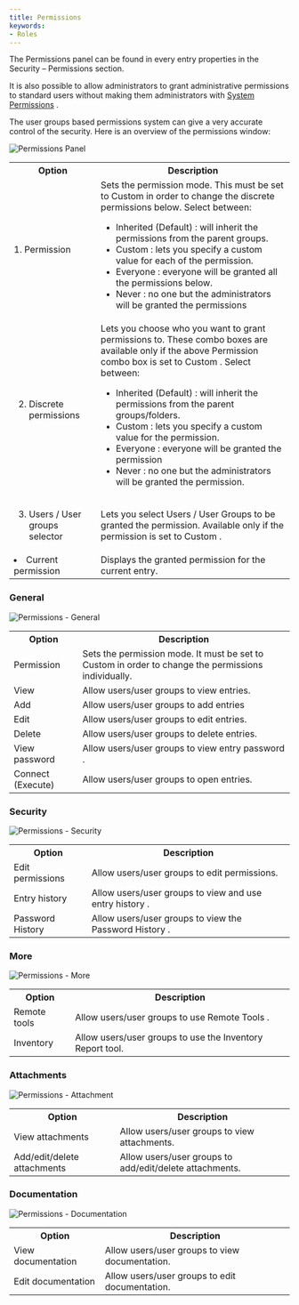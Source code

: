 ```yaml
---
title: Permissions
keywords:
- Roles
---
```

The Permissions panel can be found in every entry properties in the Security – Permissions section.  

It is also possible to allow administrators to grant administrative permissions to standard users without making them administrators with [System Permissions](/server/web-interface/administration/configuration/system-permissions/) .  

The user groups based permissions system can give a very accurate control of the security. Here is an overview of the permissions window:  

![Permissions Panel](/img/en/server/clip8046.png) 

<table>
	<tr>
		<th>
Option 
		</th>
		<th>
Description 
		</th>
	</tr>
	<tr>
		<td>
1. Permission 
		</td>
		<td>
Sets the permission mode. This must be set to Custom in order to change the discrete permissions below. Select between:  <br>

* Inherited (Default) : will inherit the permissions from the parent groups. 
* Custom : lets you specify a custom value for each of the permission. 
* Everyone : everyone will be granted all the permissions below. 
* Never : no one but the administrators will be granted the permissions 
		</td>
	</tr>
	<tr>
		<td>
2. Discrete permissions 
		</td>
		<td>
Lets you choose who you want to grant permissions to. These combo boxes are available only if the above Permission combo box is set to Custom . Select between: <br>

* Inherited (Default) : will inherit the permissions from the parent groups/folders. 
* Custom : lets you specify a custom value for the permission. 
* Everyone : everyone will be granted the permission 
* Never : no one but the administrators will be granted the permission. 
		</td>
	</tr>
	<tr>
		<td>
3. Users / User groups selector 
		</td>
		<td>
Lets you select Users / User Groups to be granted the permission. Available only if the permission is set to Custom . 
		</td>
	</tr>
	<tr>
		<td>
4. Current permission 
		</td>
		<td>
Displays the granted permission for the current entry. 
		</td>
	</tr>
</table>

### General 

![Permissions - General](/img/en/server/clip8047.png) 

<table>
	<tr>
		<th>
Option 
		</th>
		<th>
Description 
		</th>
	</tr>
	<tr>
		<td>
Permission 
		</td>
		<td>
Sets the permission mode. It must be set to Custom in order to change the permissions individually. 
		</td>
	</tr>
	<tr>
		<td>
View 
		</td>
		<td>
Allow users/user groups to view entries. 
		</td>
	</tr>
	<tr>
		<td>
Add 
		</td>
		<td>
Allow users/user groups to add entries 
		</td>
	</tr>
	<tr>
		<td>
Edit 
		</td>
		<td>
Allow users/user groups to edit entries. 
		</td>
	</tr>
	<tr>
		<td>
Delete 
		</td>
		<td>
Allow users/user groups to delete entries. 
		</td>
	</tr>
	<tr>
		<td>
View password 
		</td>
		<td>
Allow users/user groups to view entry password . 
		</td>
	</tr>
	<tr>
		<td>
Connect (Execute) 
		</td>
		<td>
Allow users/user groups to open entries. 
		</td>
	</tr>
</table>

### Security 

![Permissions - Security](/img/en/server/clip8048.png) 

<table>
	<tr>
		<th>
Option 
		</th>
		<th>
Description 
		</th>
	</tr>
	<tr>
		<td>
Edit permissions 
		</td>
		<td>
Allow users/user groups to edit permissions. 
		</td>
	</tr>
	<tr>
		<td>
Entry history 
		</td>
		<td>
Allow users/user groups to view and use entry history . 
		</td>
	</tr>
	<tr>
		<td>
Password History 
		</td>
		<td>
Allow users/user groups to view the Password History . 
		</td>
	</tr>
</table>

### More 

![Permissions - More](/img/en/server/clip8049.png) 

<table>
	<tr>
		<th>
Option 
		</th>
		<th>
Description 
		</th>
	</tr>
	<tr>
		<td>
Remote tools 
		</td>
		<td>
Allow users/user groups to use Remote Tools . 
		</td>
	</tr>
	<tr>
		<td>
Inventory 
		</td>
		<td>
Allow users/user groups to use the Inventory Report tool. 
		</td>
	</tr>
</table>

### Attachments 

![Permissions - Attachment](/img/en/server/clip8050.png) 

<table>
	<tr>
		<th>
Option 
		</th>
		<th>
Description 
		</th>
	</tr>
	<tr>
		<td>
View attachments 
		</td>
		<td>
Allow users/user groups to view attachments. 
		</td>
	</tr>
	<tr>
		<td>
Add/edit/delete attachments 
		</td>
		<td>
Allow users/user groups to add/edit/delete attachments. 
		</td>
	</tr>
</table>

### Documentation 

![Permissions - Documentation](/img/en/server/clip8051.png) 

<table>
	<tr>
		<th>
Option 
		</th>
		<th>
Description 
		</th>
	</tr>
	<tr>
		<td>
View documentation 
		</td>
		<td>
Allow users/user groups to view documentation. 
		</td>
	</tr>
	<tr>
		<td>
Edit documentation 
		</td>
		<td>
Allow users/user groups to edit documentation. 
		</td>
	</tr>
</table>



